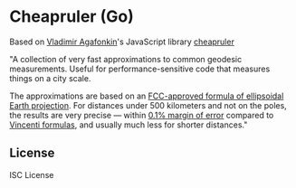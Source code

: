 # Cheapruler (Go)

Based on [Vladimir Agafonkin](https://github.com/mourner)'s JavaScript library [cheapruler](https://github.com/mapbox/cheap-ruler)

"A collection of very fast approximations to common geodesic measurements. Useful for performance-sensitive code that measures things on a city scale.

The approximations are based on an [FCC-approved formula of ellipsoidal Earth projection](https://www.gpo.gov/fdsys/pkg/CFR-2005-title47-vol4/pdf/CFR-2005-title47-vol4-sec73-208.pdf).
For distances under 500 kilometers and not on the poles,
the results are very precise — within [0.1% margin of error](#precision)
compared to [Vincenti formulas](https://en.wikipedia.org/wiki/Vincenty%27s_formulae),
and usually much less for shorter distances."

## License 

ISC License